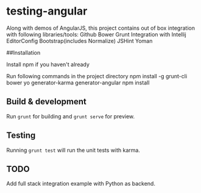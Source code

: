 # testing-angular

Along with demos of AngularJS, this project contains out of box integration with following libraries/tools:
Github
Bower
Grunt
Integration with Intellij
EditorConfig
Bootstrap(includes Normalize)
JSHint
Yoman

##Installation

Install npm if you haven't already

Run following commands in the project directory
npm install -g grunt-cli bower yo generator-karma generator-angular
npm install

## Build & development

Run `grunt` for building and `grunt serve` for preview.

## Testing

Running `grunt test` will run the unit tests with karma.


## TODO
Add full stack integration example with Python as backend.
